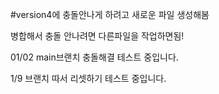 #version4에 충돌안나게 하려고 
새로운 파일 생성해봄

병합해서 충돌 안나려면 다른파일을 작업하면됨!

01/02
main브랜치 충돌해결 테스트 중입니다.

1/9 브랜치 따서 리셋하기 테스트 중입니다.
